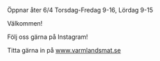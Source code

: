 Öppnar åter 6/4 Torsdag-Fredag 9-16, Lördag 9-15

Välkommen!

Följ oss gärna på Instagram!

Titta gärna in på www.varmlandsmat.se

